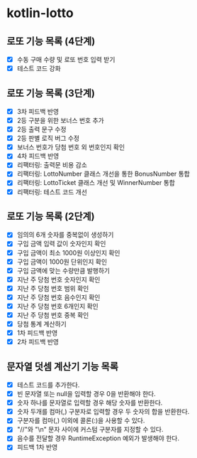 # kotlin-lotto

## 로또 기능 목록 (4단계)

- [x] 수동 구매 수량 및 로또 번호 입력 받기
- [x] 테스트 코드 강화

## 로또 기능 목록 (3단계)

- [x] 3차 피드백 반영
- [x] 2등 구분을 위한 보너스 번호 추가
- [x] 2등 출력 문구 수정
- [x] 2등 판별 로직 버그 수정
- [x] 보너스 번호가 당첨 번호 외 번호인지 확인
- [x] 4차 피드백 반영
- [x] 리팩터링: 출력문 비용 감소
- [x] 리팩터링: LottoNumber 클래스 개선을 통한 BonusNumber 통합
- [x] 리팩터링: LottoTicket 클래스 개선 및 WinnerNumber 통합
- [x] 리팩터링: 테스트 코드 개선

## 로또 기능 목록 (2단계)

- [X] 임의의 6개 숫자를 중복없이 생성하기
- [X] 구입 금액 입력 값이 숫자인지 확인
- [X] 구입 금액이 최소 1000원 이상인지 확인
- [X] 구입 금액이 1000원 단위인지 확인
- [X] 구입 금액에 맞는 수량만큼 발행하기
- [X] 지난 주 당첨 번호 숫자인지 확인
- [X] 지난 주 당첨 번호 범위 확인
- [X] 지난 주 당첨 번호 음수인지 확인
- [X] 지난 주 당첨 번호 6개인지 확인
- [X] 지난 주 당첨 번호 중복 확인
- [X] 당첨 통계 계산하기
- [X] 1차 피드백 반영
- [X] 2차 피드백 반영

## 문자열 덧셈 계산기 기능 목록

- [X] 테스트 코드를 추가한다.
- [X] 빈 문자열 또는 null을 입력할 경우 0을 반환해야 한다.
- [X] 숫자 하나를 문자열로 입력할 경우 해당 숫자를 반환한다.
- [X] 숫자 두개를 컴마(,) 구분자로 입력할 경우 두 숫자의 합을 반환한다.
- [X] 구분자를 컴마(,) 이외에 콜론(:)을 사용할 수 있다.
- [X] "//"와 "\n" 문자 사이에 커스텀 구분자를 지정할 수 있다.
- [X] 음수를 전달할 경우 RuntimeException 예외가 발생해야 한다.
- [X] 피드백 1차 반영
